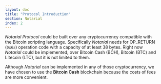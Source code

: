 ```yaml
---
layout: doc
title: "Protocol Introduction"
section: Notarial
index: 2
---
```


*Notarial Protocol* could be built over any cryptocurrency compatible with the Bitcoin scripting language. Specifically *Notarial* needs for OP_RETURN (`0x6a`) operation code with a capacity of at least 38 bytes. Right now *Notarial* could be implemented, over Bitcoin Cash (BCH), Bitcoin (BTC) and Litecoin (LTC), but it is not limited to them.  

Although _Notarial_ can be implemented in any of those cryptocurrency, we have chosen to use the **Bitcoin Cash** blockchain because the costs of fees are more convenient.
